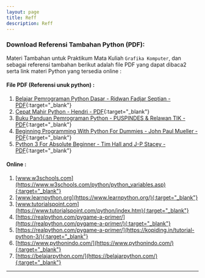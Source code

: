 ```yaml
---
layout: page
title: Reff
description: Reff
---
```


### Download Referensi Tambahan Python (PDF):

Materi Tambahan untuk Praktikum Mata Kuliah `Grafika Komputer`, dan sebagai referensi tambahan berikut adalah file PDF yang dapat dibaca2 serta link materi Python yang tersedia online :


#### File PDF (Referensi unuk python) :
1. [Belajar Pemrograman Python Dasar - Ridwan Fadjar Septian - PDF](assets/reff/pbo/python-dasar-poss-upi.pdf){:target="_blank"}
2. [Cepat Mahir Python - Hendri - PDF](assets/reff/pbo/cepat-mahir-python-kuliahkomputer.pdf){:target="_blank"}
3. [Buku Panduan Pemrograman Python - PUSPINDES & Relawan TIK - PDF](assets/reff/pbo/Buku_Pengenalan_Python.pdf){:target="_blank"}
4. [Beginning Programming With Python For Dummies - John Paul Mueller - PDF](assets/reff/pbo/Beginning_Programming_with_Python_for_Dummies.pdf){:target="_blank"}
5. [Python 3 For Absolute Beginner - Tim Hall and J-P Stacey - PDF](assets/reff/pbo/Python_3_for_Absolute_Beginners.pdf){:target="_blank"}

#### Online  :
1. [www.w3schools.com](https://www.w3schools.com/python/python_variables.asp){:target="_blank"}
2. [www.learnpython.org](https://www.learnpython.org/){:target="_blank"}
3. [www.tutorialspoint.com](https://www.tutorialspoint.com/python/index.htm){:target="_blank"}
4. [https://realpython.com/pygame-a-primer/](https://realpython.com/pygame-a-primer/){:target="_blank"}
4. [https://realpython.com/pygame-a-primer/](https://kopiding.in/tutorial-python-3/){:target="_blank"}
4. [https://www.pythonindo.com/](https://www.pythonindo.com/){:target="_blank"}
4. [https://belajarpython.com/](https://belajarpython.com/){:target="_blank"}

***

